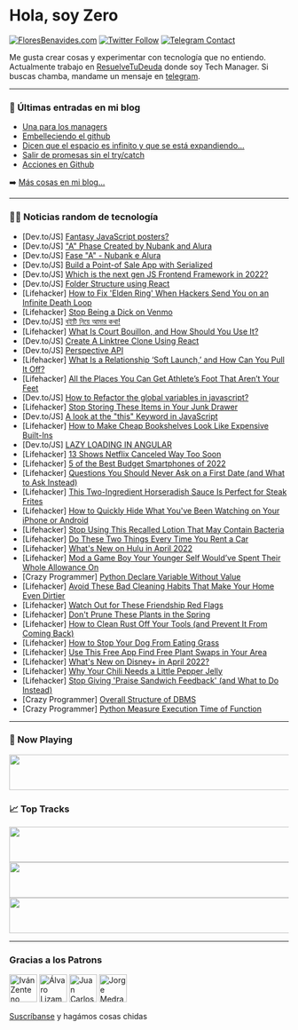# Hola, soy Zero

[![FloresBenavides.com](https://img.shields.io/website?down_message=oops&label=MiBlog&style=for-the-badge&up_message=online&url=https%3A%2F%2Ffloresbenavides.com)](https://floresbenavides.com) [![Twitter Follow](https://img.shields.io/twitter/follow/ZeroDragon?color=%231DA1F2&label=Follow&logo=twitter&logoColor=ffffff&style=for-the-badge)](https://twitter.com/zerodragon) [![Telegram Contact](https://img.shields.io/badge/escr%C3%ADbeme-ZeroDragon-%2326A5E4?style=for-the-badge&logo=telegram)](https://t.me/zerodragon)

Me gusta crear cosas y experimentar con tecnología que no entiendo.
Actualmente trabajo en [ResuelveTuDeuda](http://github.com/resuelve) donde soy Tech Manager.
Si buscas chamba, mandame un mensaje en [telegram](https://t.me/zerodragon).

---

### 📕 Últimas entradas en mi blog
<!-- BLOG-POST-LIST:START -->
- [Una para los managers](https://floresbenavides.com/una-para-los-managers/)
- [Embelleciendo el github](https://floresbenavides.com/embelleciendo-el-github/)
- [Dicen que el espacio es infinito y que se está expandiendo…](https://floresbenavides.com/dicen-que-el-espacio-es-infinito-y-que-se-esta-expandiendo/)
- [Salir de promesas sin el try/catch](https://floresbenavides.com/salir-de-promesas-sin-el-try-catch/)
- [Acciones en Github](https://floresbenavides.com/acciones-en-github/)
<!-- BLOG-POST-LIST:END -->

➡️ [Más cosas en mi blog...](https://floresbenavides.com)

---

### 👨‍💻 Noticias random de tecnología
<!-- TECH-POSTS:START -->
- [Dev.to/JS] [Fantasy JavaScript posters?](https://dev.to/tomaszs2/fantasy-javascript-posters-4oj6)
- [Dev.to/JS] [&quot;A&quot; Phase Created by Nubank and Alura](https://dev.to/mateusspp/a-phase-created-by-nubank-and-alura-2kg5)
- [Dev.to/JS] [Fase &quot;A&quot; - Nubank e Alura](https://dev.to/mateusspp/fase-a-nubank-e-alura-1f1d)
- [Dev.to/JS] [Build a Point-of Sale App with Serialized](https://dev.to/ashleyintech/build-a-point-of-sale-app-with-serialized-3e3m)
- [Dev.to/JS] [Which is the next gen JS Frontend Framework in 2022?](https://dev.to/akehsanz/which-is-the-next-gen-js-frontend-framework-in-2022-25ef)
- [Dev.to/JS] [Folder Structure using React](https://dev.to/maimohamed/folder-structure-using-react-p97)
- [Lifehacker] [How to Fix &#39;Elden Ring&#39; When Hackers Send You on an Infinite Death Loop](https://lifehacker.com/how-to-fix-elden-ring-when-hackers-send-you-on-an-infin-1848681820)
- [Lifehacker] [Stop Being a Dick on Venmo](https://lifehacker.com/stop-being-a-dick-on-venmo-1848681834)
- [Dev.to/JS] [বইটি নিয়ে আমার কথা!](https://dev.to/shihab4t/bitti-niyye-aamaar-kthaa-3phc)
- [Lifehacker] [What Is Court Bouillon, and How Should You Use It?](https://lifehacker.com/what-is-court-bouillon-and-how-should-you-use-it-1848680921)
- [Dev.to/JS] [Create A Linktree Clone Using React](https://dev.to/codecast/create-a-linktree-clone-using-react-2hdi)
- [Dev.to/JS] [Perspective API](https://dev.to/thomasbnt/perspective-api-20al)
- [Lifehacker] [What Is a Relationship ‘Soft Launch,’ and How Can You Pull It Off?](https://lifehacker.com/what-is-a-relationship-soft-launch-and-how-can-you-p-1848681538)
- [Lifehacker] [All the Places You Can Get Athlete’s Foot That Aren’t Your Feet](https://lifehacker.com/all-the-places-you-can-get-athlete-s-foot-that-aren-t-y-1848680602)
- [Dev.to/JS] [How to Refactor the global variables in javascript?](https://dev.to/ajayv1/how-to-refactor-the-global-variables-in-javascript-482k)
- [Lifehacker] [Stop Storing These Items in Your Junk Drawer](https://lifehacker.com/stop-storing-these-items-in-your-junk-drawer-1848680113)
- [Dev.to/JS] [A look at the &quot;this&quot; Keyword in JavaScript](https://dev.to/chidiesobe/a-look-at-the-this-keyword-in-javascript-2nk4)
- [Lifehacker] [How to Make Cheap Bookshelves Look Like Expensive Built-Ins](https://lifehacker.com/how-to-make-cheap-bookshelves-look-like-expensive-built-1848679756)
- [Dev.to/JS] [LAZY LOADING IN ANGULAR](https://dev.to/deepachaurasia1/lazy-loading-in-angular-3mf4)
- [Lifehacker] [13 Shows Netflix Canceled Way Too Soon](https://lifehacker.com/13-shows-netflix-canceled-way-too-soon-1848679614)
- [Lifehacker] [5 of the Best Budget Smartphones of 2022](https://lifehacker.com/5-of-the-best-budget-smartphones-of-2022-1848680437)
- [Lifehacker] [Questions You Should Never Ask on a First Date &lpar;and What to Ask Instead&rpar;](https://lifehacker.com/questions-you-should-never-ask-on-a-first-date-and-wha-1848680416)
- [Lifehacker] [This Two-Ingredient Horseradish Sauce Is Perfect for Steak Frites](https://lifehacker.com/this-two-ingredient-horseradish-sauce-is-perfect-for-st-1848674319)
- [Lifehacker] [How to Quickly Hide What You&#39;ve Been Watching on Your iPhone or Android](https://lifehacker.com/how-to-quickly-hide-what-youve-been-watching-on-your-ip-1848679766)
- [Lifehacker] [Stop Using This Recalled Lotion That May Contain Bacteria](https://lifehacker.com/stop-using-this-recalled-lotion-that-may-contain-bacter-1848679512)
- [Lifehacker] [Do These Two Things Every Time You Rent a Car](https://lifehacker.com/do-these-two-things-every-time-you-rent-a-car-1848679411)
- [Lifehacker] [What&#39;s New on Hulu in April 2022](https://lifehacker.com/whats-new-on-hulu-in-april-2022-1848679537)
- [Lifehacker] [Mod a Game Boy Your Younger Self Would’ve Spent Their Whole Allowance On](https://lifehacker.com/mod-a-game-boy-your-younger-self-would-ve-spent-their-w-1848672691)
- [Crazy Programmer] [Python Declare Variable Without Value](https://www.thecrazyprogrammer.com/2022/03/python-declare-variable-without-value.html)
- [Lifehacker] [Avoid These Bad Cleaning Habits That Make Your Home Even Dirtier](https://lifehacker.com/avoid-these-bad-cleaning-habits-that-make-your-home-eve-1848676646)
- [Lifehacker] [Watch Out for These Friendship Red Flags](https://lifehacker.com/watch-out-for-these-friendship-red-flags-1848676641)
- [Lifehacker] [Don&#39;t Prune These Plants in the Spring](https://lifehacker.com/dont-prune-these-plants-in-the-spring-1848676636)
- [Lifehacker] [How to Clean Rust Off Your Tools &lpar;and Prevent It From Coming Back&rpar;](https://lifehacker.com/how-to-clean-rust-off-your-tools-and-prevent-it-from-c-1848671645)
- [Lifehacker] [How to Stop Your Dog From Eating Grass](https://lifehacker.com/how-to-stop-your-dog-from-eating-grass-1848671657)
- [Lifehacker] [Use This Free App Find Free Plant Swaps in Your Area](https://lifehacker.com/use-this-free-app-find-free-plant-swaps-in-your-area-1848671668)
- [Lifehacker] [What&#39;s New on Disney+ in April 2022?](https://lifehacker.com/wants-new-on-disney-in-april-2022-1848673497)
- [Lifehacker] [Why Your Chili Needs a Little Pepper Jelly](https://lifehacker.com/why-your-chili-needs-a-little-pepper-jelly-1848673412)
- [Lifehacker] [Stop Giving &#39;Praise Sandwich Feedback&#39; &lpar;and What to Do Instead&rpar;](https://lifehacker.com/stop-giving-shit-sandwich-feedback-and-what-to-do-inst-1848671782)
- [Crazy Programmer] [Overall Structure of DBMS](https://www.thecrazyprogrammer.com/2022/03/structure-of-dbms.html)
- [Crazy Programmer] [Python Measure Execution Time of Function](https://www.thecrazyprogrammer.com/2022/03/python-measure-execution-time.html)<!-- TECH-POSTS:END -->

---

### 🎵 Now Playing
<a href="https://spotify-now-playing-dun.vercel.app/now-playing?open"><img src="https://spotify-now-playing-dun.vercel.app/now-playing" width="540" height="64"></a>

### 📈 Top Tracks
<a href="https://spotify-now-playing-dun.vercel.app/top-tracks?i=1&open"><img src="https://spotify-now-playing-dun.vercel.app/top-tracks?i=1" width="540" height="64"></a>
<a href="https://spotify-now-playing-dun.vercel.app/top-tracks?i=2&open"><img src="https://spotify-now-playing-dun.vercel.app/top-tracks?i=2" width="540" height="64"></a>
<a href="https://spotify-now-playing-dun.vercel.app/top-tracks?i=3&open"><img src="https://spotify-now-playing-dun.vercel.app/top-tracks?i=3" width="540" height="64"></a>

---

### Gracias a los Patrons
[<img src="https://avatars.githubusercontent.com/u/243380?v=4" alt="Iván Zenteno" width="50px">](https://github.com/k001) [<img src="https://avatars.githubusercontent.com/u/19955639?v=4" alt="Álvaro Lizama" width="50px">](https://github.com/alvarolizama) [<img src="https://avatars.githubusercontent.com/u/2718753?v=4" alt="Juan Carlos Ruiz" width="50px">](https://github.com/JuanCrg90) [<img src="https://avatars.githubusercontent.com/u/37025?v=4" alt="Jorge Medrano" width="50px">](https://github.com/h1pp1e) 

[Suscríbanse](https://www.patreon.com/zerodragon) y hagámos cosas chidas
